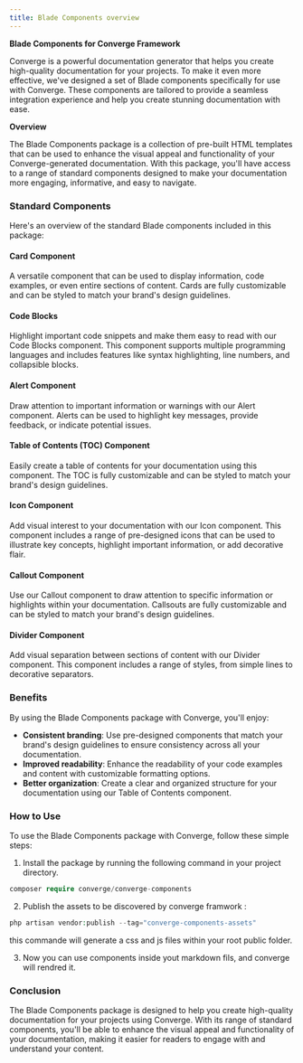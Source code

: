 ```yaml
---
title: Blade Components overview
---
```

**Blade Components for Converge Framework**

Converge is a powerful documentation generator that helps you create high-quality documentation for your projects. To make it even more
effective, we've designed a set of Blade components specifically for use with Converge. These components are tailored to provide a
seamless integration experience and help you create stunning documentation with ease.

**Overview**

The Blade Components package is a collection of pre-built HTML templates that can be used to enhance the visual appeal and functionality
of your Converge-generated documentation. With this package, you'll have access to a range of standard components designed to make your
documentation more engaging, informative, and easy to navigate.

### Standard Components

Here's an overview of the standard Blade components included in this package:

#### Card Component
A versatile component that can be used to display information, code examples, or even entire sections of content. Cards are fully
customizable and can be styled to match your brand's design guidelines.

#### Code Blocks
Highlight important code snippets and make them easy to read with our Code Blocks component. This component supports multiple
programming languages and includes features like syntax highlighting, line numbers, and collapsible blocks.

#### Alert Component
Draw attention to important information or warnings with our Alert component. Alerts can be used to highlight key messages, provide
feedback, or indicate potential issues.

#### Table of Contents (TOC) Component
Easily create a table of contents for your documentation using this component. The TOC is fully customizable and can be styled to match
your brand's design guidelines.

#### Icon Component
Add visual interest to your documentation with our Icon component. This component includes a range of pre-designed icons that can be
used to illustrate key concepts, highlight important information, or add decorative flair.

#### Callout Component
Use our Callout component to draw attention to specific information or highlights within your documentation. Callsouts are fully
customizable and can be styled to match your brand's design guidelines.

#### Divider Component
Add visual separation between sections of content with our Divider component. This component includes a range of styles, from simple
lines to decorative separators.

### Benefits

By using the Blade Components package with Converge, you'll enjoy:

* **Consistent branding**: Use pre-designed components that match your brand's design guidelines to ensure consistency across all your
documentation.
* **Improved readability**: Enhance the readability of your code examples and content with customizable formatting options.
* **Better organization**: Create a clear and organized structure for your documentation using our Table of Contents component.

### How to Use

To use the Blade Components package with Converge, follow these simple steps:

1. Install the package by running the following command  in your project directory.
```php
composer require converge/converge-components
```
2. Publish the assets to be discovered by converge framwork :
```php
php artisan vendor:publish --tag="converge-components-assets"
```
this commande will generate a css and js files within your root public folder.

3. Now you can use components inside yout markdown fils, and converge will rendred it.

### Conclusion

The Blade Components package is designed to help you create high-quality documentation for your projects using Converge. With its range
of standard components, you'll be able to enhance the visual appeal and functionality of your documentation, making it easier for
readers to engage with and understand your content.
